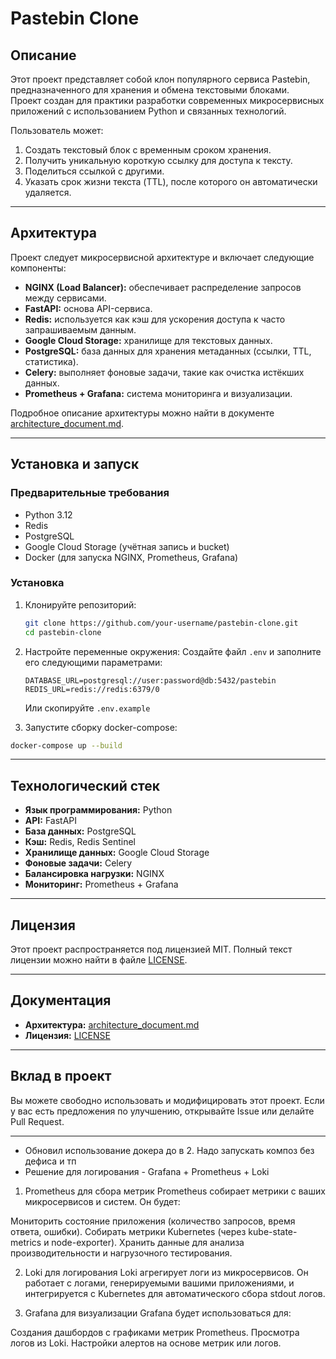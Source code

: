 # Pastebin Clone

## Описание

Этот проект представляет собой клон популярного сервиса Pastebin, предназначенного для хранения и обмена текстовыми блоками.  
Проект создан для практики разработки современных микросервисных приложений с использованием Python и связанных технологий.

Пользователь может:
1. Создать текстовый блок с временным сроком хранения.
2. Получить уникальную короткую ссылку для доступа к тексту.
3. Поделиться ссылкой с другими.
4. Указать срок жизни текста (TTL), после которого он автоматически удаляется.

---

## Архитектура

Проект следует микросервисной архитектуре и включает следующие компоненты:
- **NGINX (Load Balancer):** обеспечивает распределение запросов между сервисами.
- **FastAPI:** основа API-сервиса.
- **Redis:** используется как кэш для ускорения доступа к часто запрашиваемым данным.
- **Google Cloud Storage:** хранилище для текстовых данных.
- **PostgreSQL:** база данных для хранения метаданных (ссылки, TTL, статистика).
- **Celery:** выполняет фоновые задачи, такие как очистка истёкших данных.
- **Prometheus + Grafana:** система мониторинга и визуализации.

Подробное описание архитектуры можно найти в документе [architecture_document.md](architecture_document.md).

---

## Установка и запуск

### Предварительные требования

- Python 3.12
- Redis
- PostgreSQL
- Google Cloud Storage (учётная запись и bucket)
- Docker (для запуска NGINX, Prometheus, Grafana)

### Установка

1. Клонируйте репозиторий:
   ```bash
   git clone https://github.com/your-username/pastebin-clone.git
   cd pastebin-clone
   ```

2. Настройте переменные окружения:
   Создайте файл `.env` и заполните его следующими параметрами:
   ```
   DATABASE_URL=postgresql://user:password@db:5432/pastebin
   REDIS_URL=redis://redis:6379/0
   ```
   Или скопируйте `.env.example`

4. Запустите сборку docker-compose: 
```bash
docker-compose up --build
```

---

## Технологический стек

- **Язык программирования:** Python
- **API:** FastAPI
- **База данных:** PostgreSQL
- **Кэш:** Redis, Redis Sentinel
- **Хранилище данных:** Google Cloud Storage
- **Фоновые задачи:** Celery
- **Балансировка нагрузки:** NGINX
- **Мониторинг:** Prometheus + Grafana

---

## Лицензия

Этот проект распространяется под лицензией MIT. Полный текст лицензии можно найти в файле [LICENSE](LICENSE).

---

## Документация

- **Архитектура:** [architecture_document.md](architecture_document.md)
- **Лицензия:** [LICENSE](LICENSE)

---

## Вклад в проект

Вы можете свободно использовать и модифицировать этот проект. Если у вас есть предложения по улучшению, открывайте Issue или делайте Pull Request.

---

- Обновил использование докера до в 2. Надо запускать композ без дефиса и тп
- Решение для логирования - Grafana + Prometheus + Loki
1. Prometheus для сбора метрик
Prometheus собирает метрики с ваших микросервисов и систем. Он будет:

Мониторить состояние приложения (количество запросов, время ответа, ошибки).
Собирать метрики Kubernetes (через kube-state-metrics и node-exporter).
Хранить данные для анализа производительности и нагрузочного тестирования.

2. Loki для логирования
Loki агрегирует логи из микросервисов. Он работает с логами, генерируемыми вашими приложениями, и интегрируется с Kubernetes для автоматического сбора stdout логов.

3. Grafana для визуализации
Grafana будет использоваться для:

Создания дашбордов с графиками метрик Prometheus.
Просмотра логов из Loki.
Настройки алертов на основе метрик или логов.